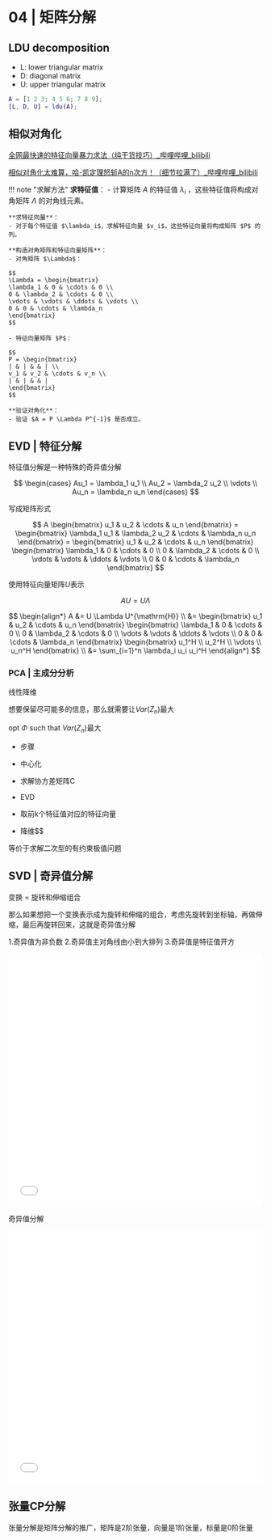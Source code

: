 # 04 | 矩阵分解


## LDU decomposition
- L: lower triangular matrix
- D: diagonal matrix
- U: upper triangular matrix


```matlab
A = [1 2 3; 4 5 6; 7 8 9];
[L, D, U] = ldu(A);
```






## 相似对角化
[全网最快速的特征向量暴力求法（纯干货技巧）\_哔哩哔哩\_bilibili](https://www.bilibili.com/video/BV1aT411E75Q/?spm_id_from=333.337.top_right_bar_window_history.content.click)

[相似对角化太难算，哈-凯定理怒斩A的n次方！（细节拉满了）\_哔哩哔哩\_bilibili](https://www.bilibili.com/video/BV11P411w716/?spm_id_from=333.337.search-card.all.click&vd_source=8b7a5460b512357b2cf80ce1cefc69f5)

!!! note "求解方法"
     **求特征值**：
    - 计算矩阵 $A$ 的特征值 $\lambda_i$ ，这些特征值将构成对角矩阵 $\Lambda$ 的对角线元素。

    **求特征向量**：
    - 对于每个特征值 $\lambda_i$，求解特征向量 $v_i$，这些特征向量将构成矩阵 $P$ 的列。
    
    **构造对角矩阵和特征向量矩阵**：
    - 对角矩阵 $\Lambda$：
        
    $$
    \Lambda = \begin{bmatrix}
    \lambda_1 & 0 & \cdots & 0 \\
    0 & \lambda_2 & \cdots & 0 \\
    \vdots & \vdots & \ddots & \vdots \\
    0 & 0 & \cdots & \lambda_n
    \end{bmatrix}
    $$
        
    - 特征向量矩阵 $P$：
    
    $$
    P = \begin{bmatrix}
    | & | & & | \\
    v_1 & v_2 & \cdots & v_n \\
    | & | & & |
    \end{bmatrix}
    $$
    
    **验证对角化**：
    - 验证 $A = P \Lambda P^{-1}$ 是否成立。



## EVD | 特征分解

特征值分解是一种特殊的奇异值分解


$$
\begin{cases}
Au_1 = \lambda_1 u_1 \\
Au_2 = \lambda_2 u_2 \\
\vdots \\
Au_n = \lambda_n u_n
\end{cases}
$$

写成矩阵形式

$$
A \begin{bmatrix}
u_1 & u_2 & \cdots & u_n
\end{bmatrix} = \begin{bmatrix}
\lambda_1 u_1 & \lambda_2 u_2 & \cdots & \lambda_n u_n
\end{bmatrix} = \begin{bmatrix}
u_1 & u_2 & \cdots & u_n
\end{bmatrix} \begin{bmatrix}
\lambda_1 & 0 & \cdots & 0 \\
0 & \lambda_2 & \cdots & 0 \\
\vdots & \vdots & \ddots & \vdots \\
0 & 0 & \cdots & \lambda_n
\end{bmatrix}
$$

使用特征向量矩阵$U$表示

$$
A U=  U \Lambda
$$

$$
\begin{align*}
A &= U \Lambda U^{\mathrm{H}} \\
&= \begin{bmatrix}
u_1 & u_2 & \cdots & u_n
\end{bmatrix} \begin{bmatrix}
\lambda_1 & 0 & \cdots & 0 \\
0 & \lambda_2 & \cdots & 0 \\
\vdots & \vdots & \ddots & \vdots \\
0 & 0 & \cdots & \lambda_n
\end{bmatrix} \begin{bmatrix}
u_1^H \\ u_2^H \\ \vdots \\ u_n^H
\end{bmatrix} \\
&= \sum_{i=1}^n \lambda_i u_i u_i^H
\end{align*}
$$


### PCA | 主成分分析

线性降维

想要保留尽可能多的信息，那么就需要让$Var(Z_n)$最大

opt $\Phi$ such that $Var(Z_n)$最大


- 步骤

- 中心化
- 求解协方差矩阵C
- EVD
- 取前k个特征值对应的特征向量
- 降维$$

等价于求解二次型的有约束极值问题




## SVD | 奇异值分解

变换 = 旋转和伸缩组合

那么如果想把一个变换表示成为旋转和伸缩的组合，考虑先旋转到坐标轴，再做伸缩，最后再旋转回来，这就是奇异值分解

1.奇异值为非负数
2.奇异值主对角线由小到大排列
3.奇异值是特征值开方

<iframe src="//player.bilibili.com/player.html?isOutside=true&aid=112996076490296&bvid=BV1ExWxesEVf&cid=500001656999667&p=1&autoplay=0" scrolling="no" border="0" frameborder="no" framespacing="0" allowfullscreen="true" width="100%" height="500px"></iframe>

奇异值分解

<iframe src="//player.bilibili.com/player.html?isOutside=true&aid=652439242&bvid=BV1YY4y1U7UX&cid=1024031413&p=1&autoplay=0" scrolling="no" border="0" frameborder="no" framespacing="0" allowfullscreen="true" width="100%" height="500px"></iframe>

## 张量CP分解

张量分解是矩阵分解的推广，矩阵是2阶张量，向量是1阶张量，标量是0阶张量







